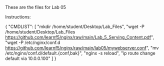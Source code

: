These are the files for Lab 05

Instructions:

{
  "CMDLIST": [
    "mkdir /home/student/Desktop/Lab_Files",
    "wget -P /home/student/Desktop/Lab_Files https://github.com/learnf5/nginx/raw/main/Lab_5_Serving_Content.pdf",
    "wget -P /etc/nginx/conf.d https://github.com/learnf5/nginx/raw/main/lab05/mywebserver.conf",
    "mv /etc/nginx/conf.d/default.{conf,bak}",
    "nginx -s reload",
    "ip route change default via 10.0.0.100"
  ]
}
